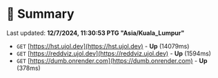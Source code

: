 # 📖 Summary
Last updated: **12/7/2024, 11:30:53 PTG "Asia/Kuala_Lumpur"**

- `GET` [https://hst.ujol.dev](https://hst.ujol.dev) - **Up** (14079ms)
- `GET` [https://reddviz.ujol.dev](https://reddviz.ujol.dev) - **Up** (1594ms)
- `GET` [https://dumb.onrender.com](https://dumb.onrender.com) - **Up** (378ms)

